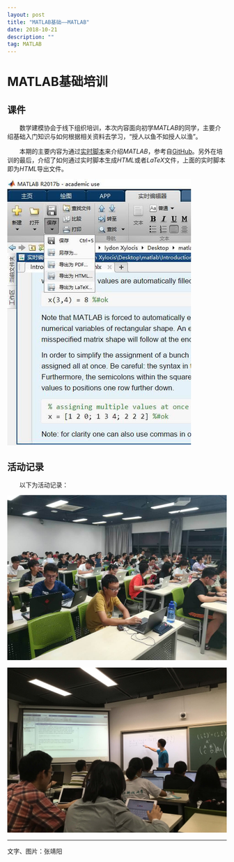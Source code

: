 ```yaml
---
layout: post
title: "MATLAB基础——MATLAB"
date: 2018-10-21
description: ""
tag: MATLAB
---
```


# MATLAB基础培训

## 课件

&emsp;&emsp;数学建模协会于线下组织培训，本次内容面向初学*MATLAB*的同学，主要介绍基础入门知识与如何根据相关资料去学习，“授人以鱼不如授人以渔”。

&emsp;&emsp;本期的主要内容为通过[实时脚本](/html/2018-10-21-intro.html)来介绍*MATLAB*，参考自[GitHub](https://github.com/cgroll/mff)。另外在培训的最后，介绍了如何通过实时脚本生成*HTML*或者*LaTeX*文件，上面的实时脚本即为*HTML*导出文件。

![](/images/posts/2018-10-21-intro-1.jpg)

## 活动记录

&emsp;&emsp;以下为活动记录：

![](/images/posts/2018-10-21-intro-2.jpg)

![](/images/posts/2018-10-21-intro-3.jpg)

---

文字、图片：张靖阳
